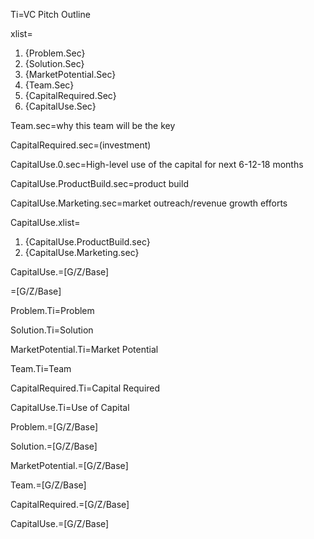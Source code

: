 Ti=VC Pitch Outline


xlist=<ol><li>{Problem.Sec}</li><li>{Solution.Sec}</li><li>{MarketPotential.Sec}</li><li>{Team.Sec}</li><li>{CapitalRequired.Sec}</li><li>{CapitalUse.Sec}</li></ol>



Team.sec=why this team will be the key

CapitalRequired.sec=(investment)

CapitalUse.0.sec=High-level use of the capital for next 6-12-18 months 

CapitalUse.ProductBuild.sec=product build

CapitalUse.Marketing.sec=market outreach/revenue growth efforts

CapitalUse.xlist=<ol><li>{CapitalUse.ProductBuild.sec}</li><li>{CapitalUse.Marketing.sec}</li></ol>

CapitalUse.=[G/Z/Base]



=[G/Z/Base]

Problem.Ti=Problem

Solution.Ti=Solution

MarketPotential.Ti=Market Potential

Team.Ti=Team

CapitalRequired.Ti=Capital Required

CapitalUse.Ti=Use of Capital



Problem.=[G/Z/Base]

Solution.=[G/Z/Base]

MarketPotential.=[G/Z/Base]

Team.=[G/Z/Base]

CapitalRequired.=[G/Z/Base]

CapitalUse.=[G/Z/Base]